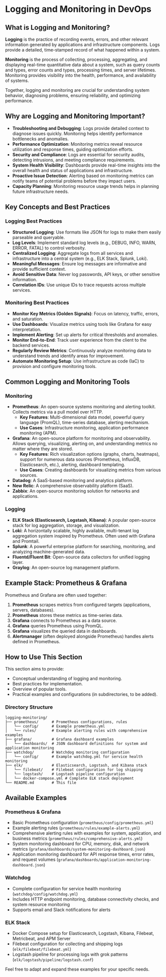 # Logging and Monitoring in DevOps

## What is Logging and Monitoring?

**Logging** is the practice of recording events, errors, and other relevant information generated by applications and infrastructure components. Logs provide a detailed, time-stamped record of what happened within a system.

**Monitoring** is the process of collecting, processing, aggregating, and displaying real-time quantitative data about a system, such as query counts and types, error counts and types, processing times, and server lifetimes. Monitoring provides visibility into the health, performance, and availability of systems.

Together, logging and monitoring are crucial for understanding system behavior, diagnosing problems, ensuring reliability, and optimizing performance.

## Why are Logging and Monitoring Important?

- **Troubleshooting and Debugging**: Logs provide detailed context to diagnose issues quickly. Monitoring helps identify performance bottlenecks and anomalies.
- **Performance Optimization**: Monitoring metrics reveal resource utilization and response times, guiding optimization efforts.
- **Security and Compliance**: Logs are essential for security audits, detecting intrusions, and meeting compliance requirements.
- **System Health Visibility**: Dashboards provide real-time insights into the overall health and status of applications and infrastructure.
- **Proactive Issue Detection**: Alerting based on monitoring metrics can notify teams of potential problems before they impact users.
- **Capacity Planning**: Monitoring resource usage trends helps in planning future infrastructure needs.

## Key Concepts and Best Practices

### Logging Best Practices

- **Structured Logging**: Use formats like JSON for logs to make them easily parseable and queryable.
- **Log Levels**: Implement standard log levels (e.g., DEBUG, INFO, WARN, ERROR, FATAL) to control verbosity.
- **Centralized Logging**: Aggregate logs from all services and infrastructure into a central system (e.g., ELK Stack, Splunk, Loki).
- **Meaningful Messages**: Ensure log messages are informative and provide sufficient context.
- **Avoid Sensitive Data**: Never log passwords, API keys, or other sensitive information.
- **Correlation IDs**: Use unique IDs to trace requests across multiple services.

### Monitoring Best Practices

- **Monitor Key Metrics (Golden Signals)**: Focus on latency, traffic, errors, and saturation.
- **Use Dashboards**: Visualize metrics using tools like Grafana for easy interpretation.
- **Implement Alerting**: Set up alerts for critical thresholds and anomalies.
- **Monitor End-to-End**: Track user experience from the client to the backend services.
- **Regularly Review Metrics**: Continuously analyze monitoring data to understand trends and identify areas for improvement.
- **Automate Monitoring Setup**: Use infrastructure as code (IaC) to provision and configure monitoring tools.

## Common Logging and Monitoring Tools

### Monitoring

- **Prometheus**: An open-source systems monitoring and alerting toolkit. Collects metrics via a pull model over HTTP.
  - **Key Features**: Multi-dimensional data model, powerful query language (PromQL), time-series database, alerting mechanism.
  - **Use Cases**: Infrastructure monitoring, application performance monitoring (APM).
- **Grafana**: An open-source platform for monitoring and observability. Allows querying, visualizing, alerting on, and understanding metrics no matter where they are stored.
  - **Key Features**: Rich visualization options (graphs, charts, heatmaps), support for numerous data sources (Prometheus, InfluxDB, Elasticsearch, etc.), alerting, dashboard templating.
  - **Use Cases**: Creating dashboards for visualizing metrics from various sources.
- **Datadog**: A SaaS-based monitoring and analytics platform.
- **New Relic**: A comprehensive observability platform (SaaS).
- **Zabbix**: An open-source monitoring solution for networks and applications.

### Logging

- **ELK Stack (Elasticsearch, Logstash, Kibana)**: A popular open-source stack for log aggregation, storage, and visualization.
- **Loki**: A horizontally scalable, highly available, multi-tenant log aggregation system inspired by Prometheus. Often used with Grafana and Promtail.
- **Splunk**: A powerful enterprise platform for searching, monitoring, and analyzing machine-generated data.
- **Fluentd/Fluent Bit**: Open-source data collectors for unified logging layer.
- **Graylog**: An open-source log management platform.

## Example Stack: Prometheus & Grafana

Prometheus and Grafana are often used together:

1.  **Prometheus** scrapes metrics from configured targets (applications, servers, databases).
2.  **Prometheus** stores these metrics as time-series data.
3.  **Grafana** connects to Prometheus as a data source.
4.  **Grafana** queries Prometheus using PromQL.
5.  **Grafana** visualizes the queried data in dashboards.
6.  **Alertmanager** (often deployed alongside Prometheus) handles alerts defined in Prometheus.

## How to Use This Section

This section aims to provide:

- Conceptual understanding of logging and monitoring.
- Best practices for implementation.
- Overview of popular tools.
- Practical examples and configurations (in subdirectories, to be added).

### Directory Structure

```
logging-monitoring/
├── prometheus/      # Prometheus configurations, rules
│   └── config/      # Example prometheus.yml
│   └── rules/       # Example alerting rules with comprehensive examples
├── grafana/         # Grafana dashboard examples
│   └── dashboards/  # JSON dashboard definitions for system and application monitoring
├── watchdog/        # Watchdog monitoring configuration
│   └── config/      # Example watchdog.yml for service health monitoring
├── elk/             # Elasticsearch, Logstash, and Kibana stack
│   └── filebeat/    # Filebeat configuration for log shipping
│   └── logstash/    # Logstash pipeline configuration
│   └── docker-compose.yml # Complete ELK stack deployment
└── README.md        # This file
```

## Available Examples

### Prometheus & Grafana
- Basic Prometheus configuration (`prometheus/config/prometheus.yml`)
- Example alerting rules (`prometheus/rules/example-alerts.yml`)
- Comprehensive alerting rules with examples for system, application, and business metrics (`prometheus/rules/comprehensive-alerts.yml`)
- System monitoring dashboard for CPU, memory, disk, and network metrics (`grafana/dashboards/system-monitoring-dashboard.json`)
- Application monitoring dashboard for API response times, error rates, and request volumes (`grafana/dashboards/application-monitoring-dashboard.json`)

### Watchdog
- Complete configuration for service health monitoring (`watchdog/config/watchdog.yml`)
- Includes HTTP endpoint monitoring, database connectivity checks, and system resource monitoring
- Supports email and Slack notifications for alerts

### ELK Stack
- Docker Compose setup for Elasticsearch, Logstash, Kibana, Filebeat, Metricbeat, and APM Server
- Filebeat configuration for collecting and shipping logs (`elk/filebeat/filebeat.yml`)
- Logstash pipeline for processing logs with grok patterns (`elk/logstash/pipeline/logstash.conf`)

Feel free to adapt and expand these examples for your specific needs.